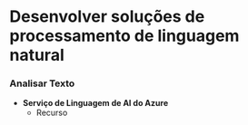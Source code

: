 # Desenvolver soluções de processamento de linguagem natural
### Analisar Texto
- **Serviço de Linguagem de AI do Azure**
	- Recurso

